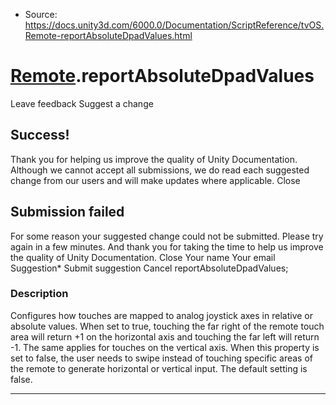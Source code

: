* Source: https://docs.unity3d.com/6000.0/Documentation/ScriptReference/tvOS.Remote-reportAbsoluteDpadValues.html

#  [Remote](https://docs.unity3d.com/6000.0/Documentation/ScriptReference/tvOS.Remote.html).reportAbsoluteDpadValues
Leave feedback
Suggest a change
## Success!
Thank you for helping us improve the quality of Unity Documentation. Although we cannot accept all submissions, we do read each suggested change from our users and will make updates where applicable.
Close
## Submission failed
For some reason your suggested change could not be submitted. Please <a>try again</a> in a few minutes. And thank you for taking the time to help us improve the quality of Unity Documentation.
Close
Your name Your email Suggestion* Submit suggestion
Cancel
reportAbsoluteDpadValues; 
### Description
Configures how touches are mapped to analog joystick axes in relative or absolute values. 
When set to true, touching the far right of the remote touch area will return +1 on the horizontal axis and touching the far left will return -1. The same applies for touches on the vertical axis. When this property is set to false, the user needs to swipe instead of touching specific areas of the remote to generate horizontal or vertical input. The default setting is false.
* * *
